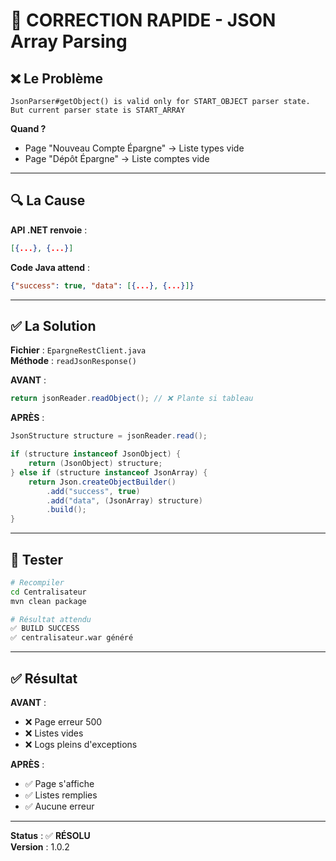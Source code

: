 # 🎯 CORRECTION RAPIDE - JSON Array Parsing

## ❌ Le Problème

```
JsonParser#getObject() is valid only for START_OBJECT parser state. 
But current parser state is START_ARRAY
```

**Quand ?** 
- Page "Nouveau Compte Épargne" → Liste types vide
- Page "Dépôt Épargne" → Liste comptes vide

---

## 🔍 La Cause

**API .NET renvoie** :
```json
[{...}, {...}]
```

**Code Java attend** :
```json
{"success": true, "data": [{...}, {...}]}
```

---

## ✅ La Solution

**Fichier** : `EpargneRestClient.java`  
**Méthode** : `readJsonResponse()`

**AVANT** :
```java
return jsonReader.readObject(); // ❌ Plante si tableau
```

**APRÈS** :
```java
JsonStructure structure = jsonReader.read();

if (structure instanceof JsonObject) {
    return (JsonObject) structure;
} else if (structure instanceof JsonArray) {
    return Json.createObjectBuilder()
        .add("success", true)
        .add("data", (JsonArray) structure)
        .build();
}
```

---

## 🧪 Tester

```bash
# Recompiler
cd Centralisateur
mvn clean package

# Résultat attendu
✅ BUILD SUCCESS
✅ centralisateur.war généré
```

---

## ✅ Résultat

**AVANT** :
- ❌ Page erreur 500
- ❌ Listes vides
- ❌ Logs pleins d'exceptions

**APRÈS** :
- ✅ Page s'affiche
- ✅ Listes remplies
- ✅ Aucune erreur

---

**Status** : ✅ **RÉSOLU**  
**Version** : 1.0.2
